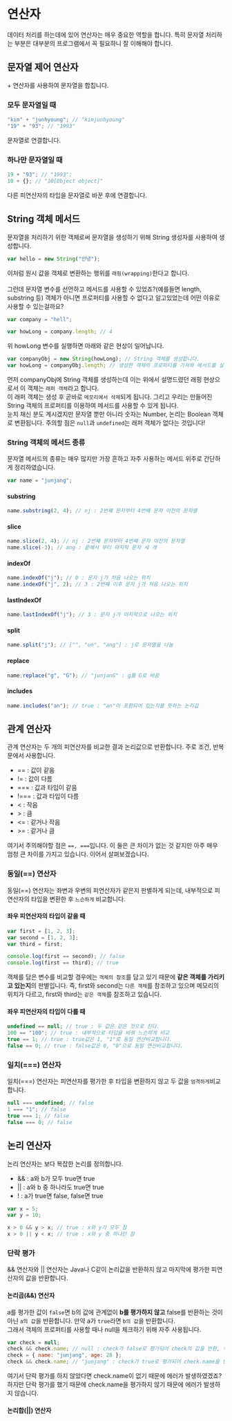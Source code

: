 # 연산자

데이터 처리를 하는데에 있어 연산자는 매우 중요한 역할을 합니다. 특히 문자열 처리하는 부분은 대부분의 프로그램에서 꼭 필요하니 잘 이해해야 합니다.

## 문자열 제어 연산자

\+ 연산자를 사용하여 문자열을 합칩니다.

### 모두 문자열일 때

```js
"kim" + "junhyoung"; // "kimjunhyoung"
"19" + "93"; // "1993"
```

문자열로 연결합니다.

### 하나만 문자열일 때

```js
19 + "93"; // "1993";
10 + {}; // "10[Object object]"
```

다른 피연산자의 타입을 문자열로 바꾼 후에 연결합니다.

## String 객체 메서드

문자열을 처리하기 위한 객체로써 문자열을 생성하기 위해 String 생성자를 사용하여 생성합니다.

```js
var hello = new String("안녕");
```

이처럼 원시 값을 객체로 변환하는 행위를 `래핑(wrapping)`한다고 합니다.<br/><br/>
그런데 문자열 변수를 선언하고 메서드를 사용할 수 있었죠?(예를들면 length, substring 등) 객체가 아니면 프로퍼티를 사용할 수 없다고 알고있었는데 어떤 이유로 사용할 수 있는걸까요?<br/>

```js
var company = "hell";

var howLong = company.length; // 4
```

위 howLong 변수를 실행하면 아래와 같은 현상이 일어납니다.

```js
var companyObj = new String(howLong); // String 객체를 생성합니다.
var howLong = companyObj.length; // 생성한 객체의 프로퍼티를 가져와 메서드를 실행합니다.
```

먼저 companyObj에 String 객체를 생성하는데 이는 위에서 설명드렸던 래핑 현상으로서 이 객체는 `래퍼 객체`라고 합니다.<br/>
이 래퍼 객체는 생성 후 곧바로 `메모리에서 삭제`되게 됩니다. 그리고 우리는 만들어진 String 객체의 프로퍼티를 이용하여 메서드를 사용할 수 있게 됩니다.<br/>
눈치 채신 분도 계시겠지만 문자열 뿐만 아니라 숫자는 Number, 논리는 Boolean 객체로 변환됩니다. 주의할 점은 `null`과 `undefined`는 래퍼 객체가 없다는 것입니다!

### String 객체의 메서드 종류

문자열 메서드의 종류는 매우 많지만 가장 흔하고 자주 사용하는 메서드 위주로 간단하게 정리하였습니다.

```js
var name = "junjang";
```

#### substring

```js
name.substring(2, 4); // nj : 2번째 문자부터 4번째 문자 이전의 문자열
```

#### slice

```js
name.slice(2, 4); // nj : 2번째 문자부터 4번째 문자 이전의 문자열
name.slice(-3); // ang : 끝에서 부터 마지막 문자 세 개
```

#### indexOf

```js
name.indexOf("j"); // 0 : 문자 j가 처음 나오는 위치
name.indexOf("j", 2); // 3 : 2번쨰 이후 문자 j가 처음 나오는 위치
```

#### lastIndexOf

```js
name.lastIndexOf("j"); // 3 : 문자 j가 마지막으로 나오는 위치
```

#### split

```js
name.split("j"); // ["", "un", "ang"] : j로 문자열을 나눔
```

#### replace

```js
name.replace("g", "G"); // "junjanG" : g를 G로 바꿈
```

#### includes

```js
name.includes("an"); // true : "an"이 포함되어 있는지를 뜻하는 논리값
```

## 관계 연산자

관계 연산자는 두 개의 피연산자를 비교한 결과 논리값으로 반환합니다. 주로 조건, 반복문에서 사용합니다.

- == : 값이 같음
- != : 값이 다름
- === : 값과 타입이 같음
- !=== : 값과 타입이 다름
- < : 작음
- \> : 큼
- <= : 같거나 작음
- \>= : 같거나 큼

여기서 주의해야할 점은 `==, ===`입니다. 이 둘은 큰 차이가 없는 것 같지만 아주 매우 엄청 큰 차이를 가지고 있습니다. 이어서 살펴보겠습니다.

### 동일(==) 연산자

동일(==) 연산자는 좌변과 우변의 피연산자가 같은지 판별하게 되는데, 내부적으로 피연산자의 타입을 변환한 후 `느슨하게` 비교합니다.

#### 좌우 피연산자의 타입이 같을 때

```js
var first = [1, 2, 3];
var second = [1, 2, 3];
var third = first;

console.log(first == second); // false
console.log(first == third); // true
```

객체를 담은 변수를 비교할 경우에는 `객체의 참조`를 담고 있기 때문에 **같은 객체를 가리키고 있는지**의 판별입니다. 즉, first와 second는 `다른 객체`를 참조하고 있으며 메모리의 위치가 다르고, first와 third는 `같은 객체`를 참조하고 있습니다.<br/>

#### 좌우 피연산자의 타입이 다를 때

```js
undefined == null; // true : 두 값은 같은 것으로 친다.
100 == "100"; // true : 내부적으로 타입을 바꿔 느슨하게 비교
true == 1; // true : true값은 1, "1"로 동일 연산비교합니다.
false == 0; // true : false값은 0, "0"으로 동일 연산비교합니다.
```

### 일치(===) 연산자

일치(===) 연산자는 피연산자를 평가한 후 타입을 변환하지 않고 두 값을 `엄격하게`비교합니다.

```js
null === undefined; // false
1 === "1"; // false
true === 1; // false
false === 0; // false
```

## 논리 연산자

논리 연산자는 보다 복잡한 논리를 정의합니다.

- && : a와 b가 모두 true면 true
- || : a와 b 중 하나라도 true면 true
- ! : a가 true면 false, false면 true

```js
var x = 5;
var y = 10;

x > 0 && y > x; // true : x와 y가 모두 참
x > 0 || y < x; // true : x와 y 중 하나만 참
```

### 단락 평가

&& 연산자와 || 연산자는 Java나 C같이 논리값을 반환하지 않고 마지막에 평가한 피연산자의 값을 반환합니다.

#### 논리곱(&&) 연산자

a를 평가한 값이 `false`면 b의 값에 관계없이 **b를 평가하지 않고** false를 반환하는 것이 아닌 `a의 값`을 반환합니다. 만약 a가 `true`라면 `b의 값`을 반환합니다.<br/>
그래서 객체의 프로퍼티를 사용할 때나 null을 체크하기 위해 자주 사용됩니다.

```js
var check = null;
check && check.name; // null : check가 false로 평가되어 check의 값을 반환, 우변은 평가하지 않음
check = { name: "junjang", age: 28 };
check && check.name; // "junjang" : check가 true로 평가되어 check.name을 반환함
```

여기서 단락 평가를 하지 않았다면 check.name이 없기 때문에 에러가 발생하였겠죠? 하지만 단락 평가를 했기 때문에 check.name을 평가하지 않기 때문에 에러가 발생하지 않습니다.

#### 논리합(||) 연산자

```js
```
